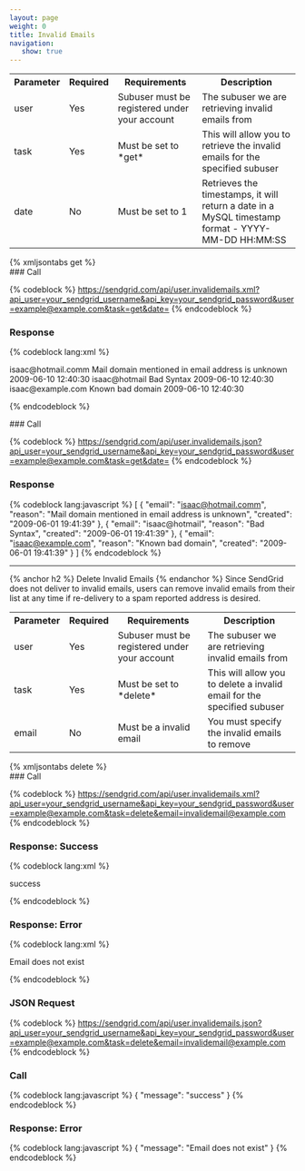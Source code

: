 ```yaml
---
layout: page
weight: 0
title: Invalid Emails
navigation:
   show: true
---
```


<table markdown="1" class="table table-bordered table-striped">
<tbody markdown="1">
<tr markdown="1">
<th markdown="1">
Parameter

</th>
<th markdown="1">
Required

</th>
<th markdown="1">
Requirements

</th>
<th markdown="1">
Description

</th>
</tr>
<tr markdown="1">
<td markdown="1">
user

</td>
<td markdown="1">
Yes

</td>
<td markdown="1">
Subuser must be registered under your account

</td>
<td markdown="1">
The subuser we are retrieving invalid emails from

</td>
</tr>
<tr markdown="1">
<td markdown="1">
task

</td>
<td markdown="1">
Yes

</td>
<td markdown="1">
Must be set to *get*

</td>
<td markdown="1">
This will allow you to retrieve the invalid emails for the specified subuser

</td>
</tr>
<tr markdown="1">
<td markdown="1">
date

</td>
<td markdown="1">
No

</td>
<td markdown="1">
Must be set to 1

</td>
<td markdown="1">
Retrieves the timestamps, it will return a date in a MySQL timestamp format - YYYY-MM-DD HH:MM:SS

</td>
</tr>
</tbody>
</table>
{% xmljsontabs get %}

<div markdown="1" class="tab-content">
<div markdown="1" class="tab-pane active" id="get-xml">
### Call



{% codeblock %}
https://sendgrid.com/api/user.invalidemails.xml?api_user=your_sendgrid_username&api_key=your_sendgrid_password&user=example@example.com&task=get&date=
{% endcodeblock %}
<h3>Response</h3>
  
{% codeblock lang:xml %}
<?xml version="1.0" encoding="ISO-8859-1"?>

<invalidemails>
   <invalidemail>
      <email>isaac@hotmail.comm</email>
      <reason>Mail domain mentioned in email address is unknown</reason>
      <created>2009-06-10 12:40:30</created>
   </invalidemail>
   <invalidemail>
      <email>isaac@hotmail</email>
      <reason>Bad Syntax</reason>
      <created>2009-06-10 12:40:30</created>
   </invalidemail>
   <invalidemail>
      <email>isaac@example.com</email>
      <reason>Known bad domain</reason>
      <created>2009-06-10 12:40:30</created>
   </invalidemail>
</invalidemails>

{% endcodeblock %}




</div>
<div markdown="1" class="tab-pane active" id="get-json">
### Call



{% codeblock %}
https://sendgrid.com/api/user.invalidemails.json?api_user=your_sendgrid_username&api_key=your_sendgrid_password&user=example@example.com&task=get&date=
{% endcodeblock %}
<h3>Response</h3>
  
{% codeblock lang:javascript %}
[
  {
    "email": "isaac@hotmail.comm",
    "reason": "Mail domain mentioned in email address is unknown",
    "created": "2009-06-01 19:41:39"
  },
  {
    "email": "isaac@hotmail",
    "reason": "Bad Syntax",
    "created": "2009-06-01 19:41:39"
  },
  {
    "email": "isaac@example.com",
    "reason": "Known bad domain",
    "created": "2009-06-01 19:41:39"
  }
]
{% endcodeblock %}




</div>
</div>

* * * * *


{% anchor h2 %} Delete Invalid Emails {% endanchor %}
 Since SendGrid does not deliver to invalid emails, users can remove invalid emails from their list at any time if re-delivery to a spam reported address is desired.

<table markdown="1" class="table table-bordered table-striped">
<tbody markdown="1">
<tr markdown="1">
<th markdown="1">
Parameter

</th>
<th markdown="1">
Required

</th>
<th markdown="1">
Requirements

</th>
<th markdown="1">
Description

</th>
</tr>
<tr markdown="1">
<td markdown="1">
user

</td>
<td markdown="1">
Yes

</td>
<td markdown="1">
Subuser must be registered under your account

</td>
<td markdown="1">
The subuser we are retrieving invalid emails from

</td>
</tr>
<tr markdown="1">
<td markdown="1">
task

</td>
<td markdown="1">
Yes

</td>
<td markdown="1">
Must be set to *delete*

</td>
<td markdown="1">
This will allow you to delete a invalid email for the specified subuser

</td>
</tr>
<tr markdown="1">
<td markdown="1">
email

</td>
<td markdown="1">
No

</td>
<td markdown="1">
Must be a invalid email

</td>
<td markdown="1">
You must specify the invalid emails to remove

</td>
</tr>
</tbody>
</table>
{% xmljsontabs delete %}

<div markdown="1" class="tab-content">
<div markdown="1" class="tab-pane active" id="delete-xml">
### Call



{% codeblock %}
https://sendgrid.com/api/user.invalidemails.xml?api_user=your_sendgrid_username&api_key=your_sendgrid_password&user=example@example.com&task=delete&email=invalidemail@example.com
{% endcodeblock %}
<h3>Response: Success</h3>
  
{% codeblock lang:xml %}
<?xml version="1.0" encoding="ISO-8859-1"?>

<result>
   <message>success</message>
</result>

{% endcodeblock %}




### Response: Error




{% codeblock lang:xml %}
<?xml version="1.0" encoding="ISO-8859-1"?>

<result>
   <message>Email does not exist</message>
</result>

{% endcodeblock %}




### JSON Request



{% codeblock %}
https://sendgrid.com/api/user.invalidemails.json?api_user=your_sendgrid_username&api_key=your_sendgrid_password&user=example@example.com&task=delete&email=invalidemail@example.com
{% endcodeblock %}
<div class="tab-pane active" id="delete-json">
 <h3>Call</h3>
  
{% codeblock lang:javascript %}
{
  "message": "success"
}
{% endcodeblock %}




### Response: Error




{% codeblock lang:javascript %}
{
  "message": "Email does not exist"
}
{% endcodeblock %}




</div>
</div>

